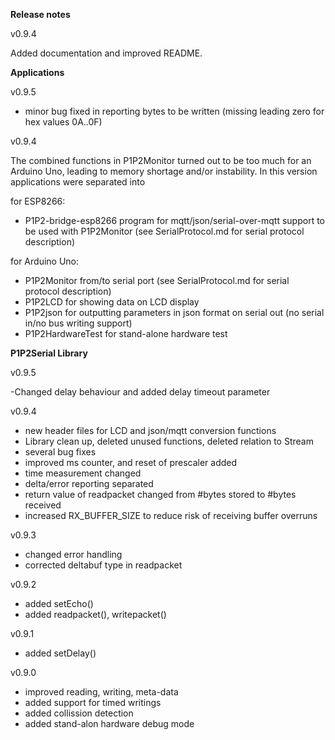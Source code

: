 **Release notes**

v0.9.4

Added documentation and improved README.

**Applications**

v0.9.5

- minor bug fixed in reporting bytes to be written (missing leading zero for hex values 0A..0F)

v0.9.4

The combined functions in P1P2Monitor turned out to be too much for an Arduino Uno, leading to memory shortage and/or instability.
In this version applications were separated into

for ESP8266:
- P1P2-bridge-esp8266 program for mqtt/json/serial-over-mqtt support to be used with P1P2Monitor (see SerialProtocol.md for serial protocol description)

for Arduino Uno:
- P1P2Monitor from/to serial port (see SerialProtocol.md for serial protocol description)
- P1P2LCD for showing data on LCD display
- P1P2json for outputting parameters in json format on serial out (no serial in/no bus writing support)
- P1P2HardwareTest for stand-alone hardware test


**P1P2Serial Library**

v0.9.5 

-Changed delay behaviour and added delay timeout parameter 

v0.9.4

- new header files for LCD and json/mqtt conversion functions
- Library clean up, deleted unused functions, deleted relation to Stream
- several bug fixes
- improved ms counter, and reset of prescaler added
- time measurement changed
- delta/error reporting separated
- return value of readpacket changed from #bytes stored to #bytes received
- increased RX_BUFFER_SIZE to reduce risk of receiving buffer overruns

v0.9.3

- changed error handling
- corrected deltabuf type in readpacket

v0.9.2

- added setEcho()
- added readpacket(), writepacket()

v0.9.1

- added setDelay()

v0.9.0

- improved reading, writing, meta-data
- added support for timed writings
- added collission detection
- added stand-alon hardware debug mode
